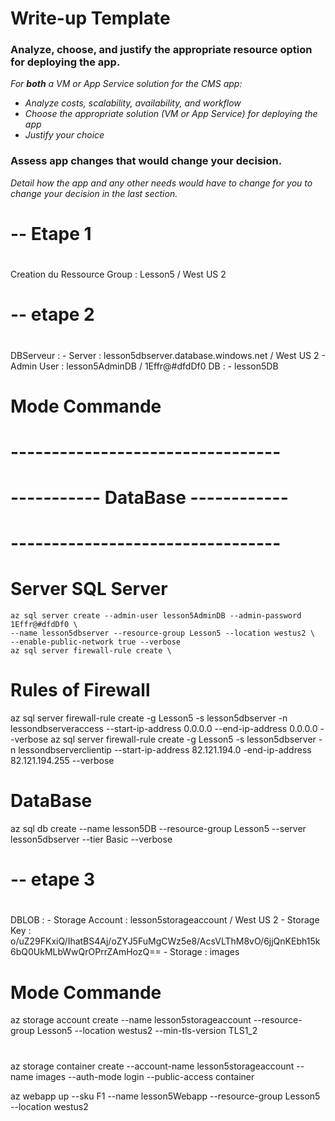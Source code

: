 # Write-up Template

### Analyze, choose, and justify the appropriate resource option for deploying the app.

*For **both** a VM or App Service solution for the CMS app:*
- *Analyze costs, scalability, availability, and workflow*
- *Choose the appropriate solution (VM or App Service) for deploying the app*
- *Justify your choice*

### Assess app changes that would change your decision.

*Detail how the app and any other needs would have to change for you to change your decision in the last section.* 
#
# -- Etape 1
#
Creation du Ressource Group : Lesson5 / West US 2
#
# -- etape 2
#
DBServeur :
    - Server     : lesson5dbserver.database.windows.net  / West US 2
    - Admin User : lesson5AdminDB / 1Effr@#dfdDf0
DB : 
    - lesson5DB

# Mode Commande
# ---------------------------------
# ----------- DataBase ------------
# --------------------------------- 
# Server SQL Server
    az sql server create --admin-user lesson5AdminDB --admin-password 1Effr@#dfdDf0 \
    --name lesson5dbserver --resource-group Lesson5 --location westus2 \
    --enable-public-network true --verbose
    az sql server firewall-rule create \
# Rules of Firewall
az sql server firewall-rule create -g Lesson5 -s lesson5dbserver -n lessondbserveraccess --start-ip-address 0.0.0.0 --end-ip-address 0.0.0.0 --verbose
az sql server firewall-rule create -g Lesson5 -s lesson5dbserver -n lessondbserverclientip --start-ip-address 82.121.194.0 -end-ip-address 82.121.194.255 --verbose
# DataBase
az sql db create --name lesson5DB --resource-group Lesson5 --server lesson5dbserver --tier Basic --verbose
#
# -- etape 3
#
DBLOB :
    - Storage Account : lesson5storageaccount / West US 2
    - Storage Key     : o/uZ29FKxiQ/IhatBS4Aj/oZYJ5FuMgCWz5e8/AcsVLThM8vO/6jjQnKEbh15k6bQ0UkMLbWwQrOPrrZAmHozQ==
    - Storage         : images
# Mode Commande
az storage account create --name lesson5storageaccount  --resource-group Lesson5  --location westus2 --min-tls-version TLS1_2 
#
az storage container create --account-name lesson5storageaccount --name images --auth-mode login --public-access container


az webapp up --sku F1 --name lesson5Webapp  --resource-group Lesson5 --location westus2

